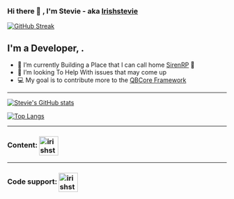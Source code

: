 ### Hi there 👋 , I'm Stevie - aka [Irishstevie][website]

[![GitHub Streak](https://streak-stats.demolab.com?user=irishstevie)](https://git.io/streak-stats)

## I'm a Developer, .

- 🌱 I’m currently Building a Place that I can call home [SirenRP] 🤣
- 👯 I’m looking To Help With issues that may come up
- 💻 My goal is to contribute more to the [QBCore Framework][QBCore]


---

[![Stevie's GitHub stats](https://github-readme-stats.vercel.app/api?username=irishstevie&theme=radical)](https://github.com/irishstevie)

[![Top Langs](https://github-readme-stats.vercel.app/api/top-langs/?username=irishstevie&layout=compact&theme=radical)](https://github.com/irishstevie)

---

### Content: [<img align="center" alt="irishstevie | YouTube" width="44px" src="https://cdn.jsdelivr.net/npm/simple-icons@v3/icons/youtube.svg" />][youtube]

---

### Code support: [<img align="center" alt="irishstevie | Twitter" width="44px" src="https://cdn.jsdelivr.net/npm/simple-icons@v3/icons/discord.svg" />][discord]


[website]: https://discord.gg/Uf3pycqG/
[QBCore]: https://discord.gg/qbcore
[discord]: https://discord.gg/Uf3pycqG
[youtube]: https://www.youtube.com/channel/UCZ2DuNMYTba13oDO_UX6HZg
[sirenrp]: https://discord.gg/sirenrp
